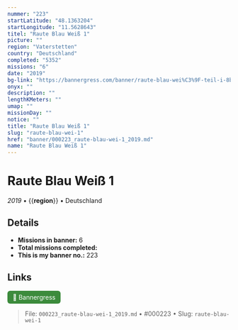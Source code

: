 ```yaml
---
nummer: "223"
startLatitude: "48.1363204"
startLongitude: "11.5628643"
titel: "Raute Blau Weiß 1"
picture: ""
region: "Vaterstetten"
country: "Deutschland"
completed: "5352"
missions: "6"
date: "2019"
bg-link: "https://bannergress.com/banner/raute-blau-wei%C3%9F-teil-i-8b53"
onyx: ""
description: ""
lengthKMeters: ""
umap: ""
missionDay: ""
notice: ""
title: "Raute Blau Weiß 1"
slug: "raute-blau-wei-1"
href: "banner/000223_raute-blau-wei-1_2019.md"
name: "Raute Blau Weiß 1"
---
```

# Raute Blau Weiß 1

*2019* • {{__region__}} • Deutschland





## Details

- **Missions in banner:** 6
- **Total missions completed:** 
- **This is my banner no.:** 223





## Links
<a href="https://bannergress.com/banner/raute-blau-wei%C3%9F-teil-i-8b53" target="_blank" style="display:inline-block;margin-right:8px;padding:6px 12px;background:#3c8b3c;color:#fff;text-decoration:none;border-radius:6px;">🔗 Bannergress</a>



> File: `000223_raute-blau-wei-1_2019.md` • #000223 • Slug: `raute-blau-wei-1`
